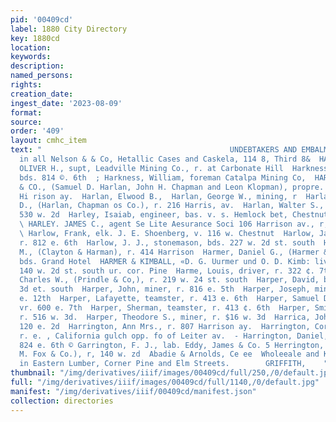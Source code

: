 ```yaml
---
pid: '00409cd'
label: 1880 City Directory
key: 1880cd
location: 
keywords: 
description: 
named_persons: 
rights: 
creation_date: 
ingest_date: '2023-08-09'
format: 
source: 
order: '409'
layout: cmhc_item
text: "                                          UNDEBTAKERS AND EMBALMERS, aud Dealers
  in all Nelson & & Co, Hetallic Cases and Caskela, 114 8, Third 8&  HAR 178 HAR  HARKER,
  OLIVER H., supt, Leadville Mining Co., r. at Carbonate Hill  Harkness, Daniel, lab,,
  bds. 814 ©. 6th  ; Harkness, William, foreman Catalpa Mining Co,  HARLAN, CHAPMAN
  & CO., (Samuel D. Harlan, John H. Chapman and Leon Klopman), propre. Eldorado, 216
  Hi rison ay.  Harlan, Elwood B.,  Harlan, George W., mining, r  Harlan, Surnuel
  D., (Harlan, Chapman os Co.), r. 216 Harris, av.  Harlan, Walter S., mining, r.
  530 w. 2d  Harley, Isaiab, engineer, bas. v. s. Hemlock bet, Chestnut aud         ath
  \ HARLEY. JAMES C., agent Se Lite Aesurance Soci 106 Harrison av., r, 210 ¢, 4th
  \ Harlow, Frank, elk. J. E. Shoenberg, v. 116 w. Chestnut  Harlow, James, engineer,
  r. 812 e. 6th  Harlow, J. J., stonemason, bds. 227 w. 2d st. south  Harman, William
  M., (Clayton & Harman), r. 414 Harrison  Harmer, Daniel G., (Harmer & Kimball),
  bds. Grand Hotel  HARMER & KIMBALL, «D. G. Uurmer und O. D. Kimb: livery stable,
  140 w. 2d st. south ur. cor. Pine  Harme, Louis, driver, r. 322 ¢. 7th  Harper,
  Charles W., (Prindle & Co,), r. 219 w. 24 st. south  Harper, David, bds. 120 w.
  3d et. south  Harper, John, miner, r. 816 e. 5th  Harper, Joseph, miner, r. 210
  e. 12th  Harper, Lafayette, teamster, r. 413 e. 6th  Harper, Samuel D., carpenter,
  vr. 600 e. 7th  Harper, Sherman, teamster, r. 413 ¢. 6th  Harper, Smith, expressman,
  r. 516 w. 3d.  Harper, Theodore S., miner, r. $16 w. 3d  Harrica, John, policeman,
  120 e. 2d  Harrington, Ann Mrs., r. 807 Harrison ay.  Harrington, Cornelius, miner,
  r. e. , California gulch opp. fo of Leiter av.  - Harrington, Daniel, miner, r.
  824 e. 6th © Garrington, F. J., lab. Eddy, James & Co. 5 Herrington, Isaac B., (J.
  M. Fox & Co.), r, 140 w. zd  Abadie & Arnolds, Ce ee  Wholeeale and Ketail Dealer
  in Eastern Lumber, Corner Pine and Elm Streets.        GRIFFITH,    "
thumbnail: "/img/derivatives/iiif/images/00409cd/full/250,/0/default.jpg"
full: "/img/derivatives/iiif/images/00409cd/full/1140,/0/default.jpg"
manifest: "/img/derivatives/iiif/00409cd/manifest.json"
collection: directories
---
```

